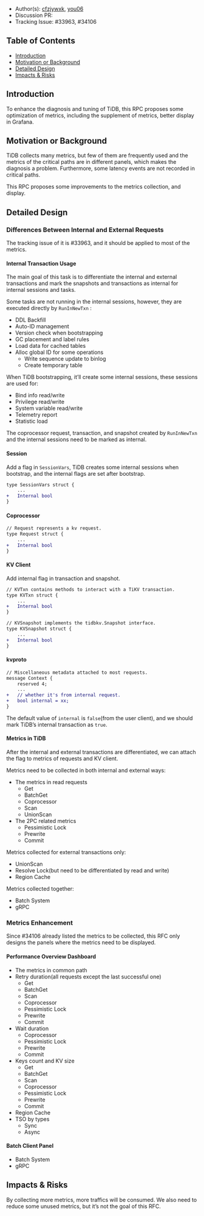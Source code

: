 - Author(s): [cfzjywxk](https://github.com/cfzjywxk), [you06](https://github.com/you06)
- Discussion PR:
- Tracking Issue: #33963, #34106

## Table of Contents

* [Introduction](#introduction)
* [Motivation or Background](#motivation-or-background)
* [Detailed Design](#detailed-design)
* [Impacts & Risks](#impacts--risks)

## Introduction

To enhance the diagnosis and tuning of TiDB, this RPC proposes some optimization of metrics, including the supplement of metrics, better display in Grafana.

## Motivation or Background

TiDB collects many metrics, but few of them are frequently used and the metrics of the critical paths are in different panels, which makes the diagnosis a problem. Furthermore, some latency events are not recorded in critical paths.

This RPC proposes some improvements to the metrics collection, and display.

## Detailed Design

### Differences Between Internal and External Requests

The tracking issue of it is #33963, and it should be applied to most of the metrics.

#### Internal Transaction Usage

The main goal of this task is to differentiate the internal and external transactions and mark the snapshots and transactions as internal for internal sessions and tasks.

Some tasks are not running in the internal sessions, however, they are executed directly by `RunInNewTxn` :

- DDL Backfill
- Auto-ID management
- Version check when bootstrapping
- GC placement and label rules
- Load data for cached tables
- Alloc global ID for some operations
    - Write sequence update to binlog
    - Create temporary table

When TiDB bootstrapping, it’ll create some internal sessions, these sessions are used for:

- Bind info read/write
- Privilege read/write
- System variable read/write
- Telemetry report
- Statistic load

The coprocessor request, transaction, and snapshot created by `RunInNewTxn` and the internal sessions need to be marked as internal.

#### Session

Add a flag in `SessionVars`, TiDB creates some internal sessions when bootstrap, and the internal flags are set after bootstrap.

```diff
type SessionVars struct {
	...
+	Internal bool
}
```

#### Coprocessor

```diff
// Request represents a kv request.
type Request struct {
	...
+	Internal bool
}
```

#### KV Client

Add internal flag in transaction and snapshot.

```diff
// KVTxn contains methods to interact with a TiKV transaction.
type KVTxn struct {
	...
+	Internal bool
}
```

```diff
// KVSnapshot implements the tidbkv.Snapshot interface.
type KVSnapshot struct {
	...
+	Internal bool
}
```

#### kvproto

```diff
// Miscellaneous metadata attached to most requests.
message Context {
    reserved 4;
    ...
+   // whether it's from internal request.
+   bool internal = xx;
}
```

The default value of `internal` is `false`(from the user client), and we should mark TiDB’s internal transaction as `true`.

#### Metrics in TiDB

After the internal and external transactions are differentiated, we can attach the flag to metrics of requests and KV client.

Metrics need to be collected in both internal and external ways:

- The metrics in read requests
    - Get
    - BatchGet
    - Coprocessor
    - Scan
    - UnionScan
- The 2PC related metrics
    - Pessimistic Lock
    - Prewrite
    - Commit

Metrics collected for external transactions only:

- UnionScan
- Resolve Lock(but need to be differentiated by read and write)
- Region Cache

Metrics collected together:

- Batch System
- gRPC

### Metrics Enhancement

Since #34106 already listed the metrics to be collected, this RFC only designs the panels where the metrics need to be displayed.

#### Performance Overview Dashboard

- The metrics in common path
- Retry duration(all requests except the last successful one)
    - Get
    - BatchGet
    - Scan
    - Coprocessor
    - Pessimistic Lock
    - Prewrite
    - Commit
- Wait duration
    - Coprocessor
    - Pessimistic Lock
    - Prewrite
    - Commit
- Keys count and KV size
    - Get
    - BatchGet
    - Scan
    - Coprocessor
    - Pessimistic Lock
    - Prewrite
    - Commit
- Region Cache
- TSO by types
    - Sync
    - Async

#### Batch Client Panel

- Batch System
- gRPC

## Impacts & Risks

By collecting more metrics, more traffics will be consumed. We also need to reduce some unused metrics, but it’s not the goal of this RFC.
